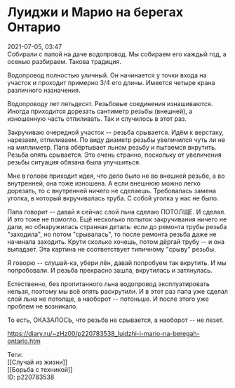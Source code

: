 Луиджи и Марио на берегах Онтарио
==================================

   
 2021-07-05, 03:47   
  Собирали с папой на даче водопровод. Мы собираем его каждый год, а осенью разбираем. Такова традиция.   
   
 Водопровод полностью уличный. Он начинается у точки входа на участок и проходит примерно 3/4 его длины. Имеется четыре крана различного назначения.   
   
 Водопроводу лет пятьдесят. Резьбовые соединения изнашиваются. Иногда приходится дорезать сантиметр резьбы (внешней), а изношенную часть отпиливать. Так и случилось в этот раз.   
   
 Закручиваю очередной участок -- резьба срывается. Идём к верстаку, нарезаем, отпиливаем. По виду диаметр резьбы увеличился чуть ли не на миллиметр. Папа обёртывает льном резьбу и пытаемся вкрутить. Резьба опять срывается. Это очень странно, поскольку от увеличения резьбы ситуация обязана была улучшиться.   
   
 Мне в голове приходит идея, что дело было не во внешней резьбе, а во внутренней, она тоже изношена. А если внешнюю можно легко дорезать, то с внутренней ничего не сделаешь. Требовалась замена уголка, в который вкручивалась труба. С собой уголка у нас не было.   
   
 Папа говорит -- давай я сейчас слой льна сделаю ПОТОЛЩЕ. И сделал. И это тоже не помогло. Ещё несколько попыток закручивания ничего не дали, но обнаружилась странная деталь: если до ремонта трубы резьба "заходила", но потом "срывалась", то после ремонта резьба даже не начинала заходить. Крути сколько хочешь, потом дёргай трубу -- и она выпадает. Эта картина не соответствует типичному "срыву" резьбы.   
   
 Я говорю -- слушай-ка, убери лён, давай попробуем так вкрутить. И мы попробовали. И резьба прекрасно зашла, вкрутилась и затянулась.   
   
 Естественно, без пропитанного льна водопровод эксплуатировать нельзя, поэтому мы всё опять раскрутили. И в этот раз папа уже сделал слой льна не потолще, а наоборот -- потоньше. И после этого уже проблем не возникало.   
   
 То есть, ОКАЗАЛОСЬ, что резьба не срывается, а наоборот -- не лезет.   
    
 <https://diary.ru/~zHz00/p220783538_luidzhi-i-mario-na-beregah-ontario.htm>   
   
 Теги:   
 [[Случай из жизни]]   
 [[Борьба с техникой]]   
 ID: p220783538